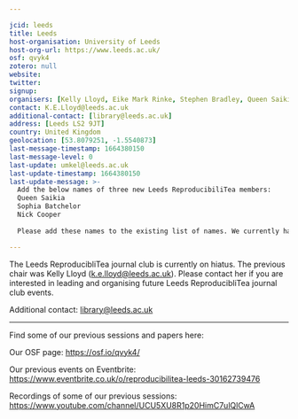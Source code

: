 ```yaml
---

jcid: leeds
title: Leeds
host-organisation: University of Leeds
host-org-url: https://www.leeds.ac.uk/
osf: qvyk4
zotero: null
website: 
twitter: 
signup: 
organisers: [Kelly Lloyd, Eike Mark Rinke, Stephen Bradley, Queen Saikia, Sophia Batchelor, Nick Cooper]
contact: K.E.Lloyd@leeds.ac.uk
additional-contact: [library@leeds.ac.uk]
address: [Leeds LS2 9JT]
country: United Kingdom
geolocation: [53.8079251, -1.5540873]
last-message-timestamp: 1664380150
last-message-level: 0
last-update: umkel@leeds.ac.uk
last-update-timestamp: 1664380150
last-update-message: >-
  Add the below names of three new Leeds ReproducibiliTea members:
  Queen Saikia 
  Sophia Batchelor
  Nick Cooper
  
  Please add these names to the existing list of names. We currently have six members. 

---
```


The Leeds ReproducibliTea journal club is currently on hiatus. The previous chair was Kelly Lloyd (k.e.lloyd@leeds.ac.uk). Please contact her if you are interested in leading and organising future Leeds ReproducibliTea journal club events.

Additional contact: library@leeds.ac.uk

---
Find some of our previous sessions and papers here:

Our OSF page: https://osf.io/qvyk4/

Our previous events on Eventbrite: https://www.eventbrite.co.uk/o/reproducibilitea-leeds-30162739476

Recordings of some of our previous sessions: https://www.youtube.com/channel/UCU5XU8R1p20HimC7ulQlCwA
